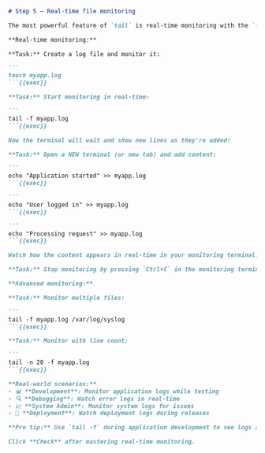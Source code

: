 ````markdown
# Step 5 — Real-time file monitoring

The most powerful feature of `tail` is real-time monitoring with the `-f` flag!

**Real-time monitoring:**

**Task:** Create a log file and monitor it:

```
touch myapp.log
```{{exec}}

**Task:** Start monitoring in real-time:

```
tail -f myapp.log
```{{exec}}

Now the terminal will wait and show new lines as they're added!

**Task:** Open a NEW terminal (or new tab) and add content:

```
echo "Application started" >> myapp.log
```{{exec}}

```
echo "User logged in" >> myapp.log
```{{exec}}

```
echo "Processing request" >> myapp.log
```{{exec}}

Watch how the content appears in real-time in your monitoring terminal!

**Task:** Stop monitoring by pressing `Ctrl+C` in the monitoring terminal.

**Advanced monitoring:**

**Task:** Monitor multiple files:

```
tail -f myapp.log /var/log/syslog
```{{exec}}

**Task:** Monitor with line count:

```
tail -n 20 -f myapp.log
```{{exec}}

**Real-world scenarios:**
- 📊 **Development**: Monitor application logs while testing
- 🔍 **Debugging**: Watch error logs in real-time
- 📈 **System Admin**: Monitor system logs for issues
- 🚀 **Deployment**: Watch deployment logs during releases

**Pro tip:** Use `tail -f` during application development to see logs as your code runs!

Click **Check** after mastering real-time monitoring.
````


